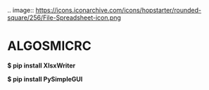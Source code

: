 .. image:: https://icons.iconarchive.com/icons/hopstarter/rounded-square/256/File-Spreadsheet-icon.png

# ALGOSMICRC


**$ pip install XlsxWriter**

**$ pip install PySimpleGUI**

